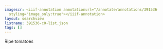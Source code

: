 ```yaml
---
imagescr: <iiif-annotation annotationurl="/annotate/annotations/391536-c0-002.json"
  styling="image_only:true"></iiif-annotation>
layout: searchview
listname: 391536-c0-list.json
tags: []
---
```

Ripe tomatoes